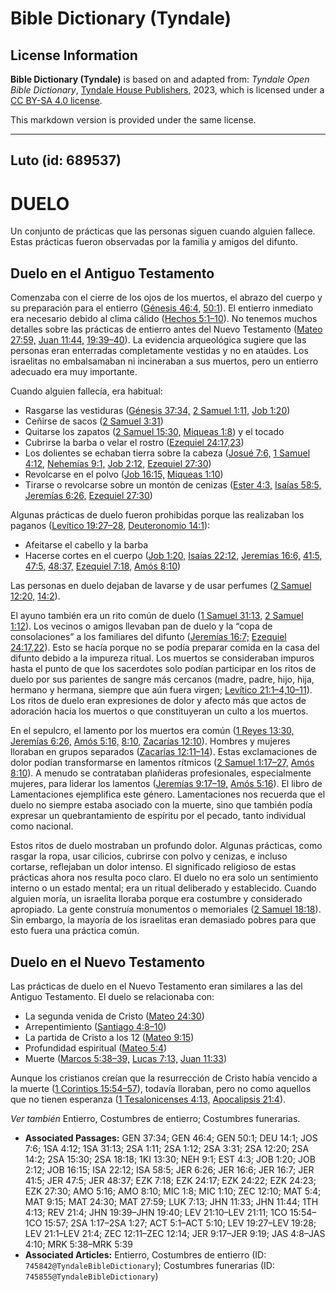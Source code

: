 # Bible Dictionary (Tyndale)

## License Information

**Bible Dictionary (Tyndale)** is based on and adapted from: _Tyndale Open Bible Dictionary_, [Tyndale House Publishers](https://tyndaleopenresources.com/), 2023, which is licensed under a [CC BY-SA 4.0 license](https://creativecommons.org/licenses/by-sa/4.0/legalcode.en).

This markdown version is provided under the same license.



--------------------------------

## Luto (id: 689537)

DUELO
=====

Un conjunto de prácticas que las personas siguen cuando alguien fallece. Estas prácticas fueron observadas por la familia y amigos del difunto.

Duelo en el Antiguo Testamento
------------------------------

Comenzaba con el cierre de los ojos de los muertos, el abrazo del cuerpo y su preparación para el entierro ([Génesis 46:4,](https://ref.ly/Gen46:4) [50:1](https://ref.ly/Gen50:1)). El entierro inmediato era necesario debido al clima cálido ([Hechos 5:1–10](https://ref.ly/Acts5:1-Acts5:10)). No tenemos muchos detalles sobre las prácticas de entierro antes del Nuevo Testamento ([Mateo 27:59,](https://ref.ly/Matt27:59) [Juan 11:44,](https://ref.ly/John11:44) [19:39–40](https://ref.ly/John19:39-John19:40)). La evidencia arqueológica sugiere que las personas eran enterradas completamente vestidas y no en ataúdes. Los israelitas no embalsamaban ni incineraban a sus muertos, pero un entierro adecuado era muy importante.

Cuando alguien fallecía, era habitual:

* Rasgarse las vestiduras ([Génesis 37:34,](https://ref.ly/Gen37:34) [2 Samuel 1:11,](https://ref.ly/2Sam1:11) [Job 1:20](https://ref.ly/Job1:20))
* Ceñirse de sacos ([2 Samuel 3:31](https://ref.ly/2Sam3:31))
* Quitarse los zapatos ([2 Samuel 15:30,](https://ref.ly/2Sam15:30) [Miqueas 1:8](https://ref.ly/Mic1:8)) y el tocado
* Cubrirse la barba o velar el rostro ([Ezequiel 24:17,23](https://ref.ly/Ezek24:17,Ezek24:23))
* Los dolientes se echaban tierra sobre la cabeza ([Josué 7:6,](https://ref.ly/Josh7:6) [1 Samuel 4:12,](https://ref.ly/1Sam4:12) [Nehemías 9:1,](https://ref.ly/Neh9:1) [Job 2:12,](https://ref.ly/Job2:12) [Ezequiel 27:30](https://ref.ly/Ezek27:30))
* Revolcarse en el polvo ([Job 16:15,](https://ref.ly/Job16:15) [Miqueas 1:10](https://ref.ly/Mic1:10))
* Tirarse o revolcarse sobre un montón de cenizas ([Ester 4:3,](https://ref.ly/Esth4:3) [Isaías 58:5,](https://ref.ly/Isa58:5) [Jeremías 6:26,](https://ref.ly/Jer6:26) [Ezequiel 27:30](https://ref.ly/Ezek27:30))

Algunas prácticas de duelo fueron prohibidas porque las realizaban los paganos ([Levítico 19:27–28,](https://ref.ly/Lev19:27-Lev19:28) [Deuteronomio 14:1](https://ref.ly/Deut14:1)):

* Afeitarse el cabello y la barba
* Hacerse cortes en el cuerpo ([Job 1:20,](https://ref.ly/Job1:20) [Isaías 22:12,](https://ref.ly/Isa22:12) [Jeremías 16:6,](https://ref.ly/Jer16:6) [41:5,](https://ref.ly/Jer41:5) [47:5,](https://ref.ly/Jer47:5) [48:37,](https://ref.ly/Jer48:37) [Ezequiel 7:18,](https://ref.ly/Ezek7:18) [Amós 8:10](https://ref.ly/Amos8:10))

Las personas en duelo dejaban de lavarse y de usar perfumes ([2 Samuel 12:20,](https://ref.ly/2Sam12:20) [14:2](https://ref.ly/2Sam14:2)).

El ayuno también era un rito común de duelo ([1 Samuel 31:13,](https://ref.ly/1Sam31:13) [2 Samuel 1:12](https://ref.ly/2Sam1:12)). Los vecinos o amigos llevaban pan de duelo y la “copa de consolaciones” a los familiares del difunto ([Jeremías 16:7;](https://ref.ly/Jer16:7) [Ezequiel 24:17,22](https://ref.ly/Ezek24:17,Ezek24:22)). Esto se hacía porque no se podía preparar comida en la casa del difunto debido a la impureza ritual. Los muertos se consideraban impuros hasta el punto de que los sacerdotes solo podían participar en los ritos de duelo por sus parientes de sangre más cercanos (madre, padre, hijo, hija, hermano y hermana, siempre que aún fuera virgen; [Levítico 21:1–4,10–11](https://ref.ly/Lev21:1-Lev21:4,Lev21:10-Lev21:11)). Los ritos de duelo eran expresiones de dolor y afecto más que actos de adoración hacia los muertos o que constituyeran un culto a los muertos.

En el sepulcro, el lamento por los muertos era común ([1 Reyes 13:30,](https://ref.ly/1Kgs13:30) [Jeremías 6:26,](https://ref.ly/Jer6:26) [Amós 5:16,](https://ref.ly/Amos5:16) [8:10,](https://ref.ly/Amos8:10) [Zacarías 12:10](https://ref.ly/Zech12:10)). Hombres y mujeres lloraban en grupos separados ([Zacarías 12:11–14](https://ref.ly/Zech12:11-Zech12:14)). Estas exclamaciones de dolor podían transformarse en lamentos rítmicos ([2 Samuel 1:17–27,](https://ref.ly/2Sam1:17-2Sam1:27) [Amós 8:10](https://ref.ly/Amos8:10)). A menudo se contrataban plañideras profesionales, especialmente mujeres, para liderar los lamentos ([Jeremías 9:17–19,](https://ref.ly/Jer9:17-Jer9:19) [Amós 5:16](https://ref.ly/Amos5:16)). El libro de Lamentaciones ejemplifica este género. Lamentaciones nos recuerda que el duelo no siempre estaba asociado con la muerte, sino que también podía expresar un quebrantamiento de espíritu por el pecado, tanto individual como nacional.

Estos ritos de duelo mostraban un profundo dolor. Algunas prácticas, como rasgar la ropa, usar cilicios, cubrirse con polvo y cenizas, e incluso cortarse, reflejaban un dolor intenso. El significado religioso de estas prácticas ahora nos resulta poco claro. El duelo no era solo un sentimiento interno o un estado mental; era un ritual deliberado y establecido. Cuando alguien moría, un israelita lloraba porque era costumbre y considerado apropiado. La gente construía monumentos o memoriales ([2 Samuel 18:18](https://ref.ly/2Sam18:18)). Sin embargo, la mayoría de los israelitas eran demasiado pobres para que esto fuera una práctica común.

Duelo en el Nuevo Testamento
----------------------------

Las prácticas de duelo en el Nuevo Testamento eran similares a las del Antiguo Testamento. El duelo se relacionaba con:

* La segunda venida de Cristo ([Mateo 24:30](https://ref.ly/Matt24:30))
* Arrepentimiento ([Santiago 4:8–10](https://ref.ly/Jas4:8-Jas4:10))
* La partida de Cristo a los 12 ([Mateo 9:15](https://ref.ly/Matt9:15))
* Profundidad espiritual ([Mateo 5:4](https://ref.ly/Matt5:4))
* Muerte ([Marcos 5:38–39,](https://ref.ly/Mark5:38-Mark5:39) [Lucas 7:13,](https://ref.ly/Luke7:13) [Juan 11:33](https://ref.ly/John11:33))

Aunque los cristianos creían que la resurrección de Cristo había vencido a la muerte ([1 Corintios 15:54–57](https://ref.ly/1Cor15:54-1Cor15:57)), todavía lloraban, pero no como aquellos que no tienen esperanza ([1 Tesalonicenses 4:13,](https://ref.ly/1Thess4:13) [Apocalipsis 21:4](https://ref.ly/Rev21:4)).

*Ver también* Entierro, Costumbres de entierro; Costumbres funerarias.

* **Associated Passages:** GEN 37:34; GEN 46:4; GEN 50:1; DEU 14:1; JOS 7:6; 1SA 4:12; 1SA 31:13; 2SA 1:11; 2SA 1:12; 2SA 3:31; 2SA 12:20; 2SA 14:2; 2SA 15:30; 2SA 18:18; 1KI 13:30; NEH 9:1; EST 4:3; JOB 1:20; JOB 2:12; JOB 16:15; ISA 22:12; ISA 58:5; JER 6:26; JER 16:6; JER 16:7; JER 41:5; JER 47:5; JER 48:37; EZK 7:18; EZK 24:17; EZK 24:22; EZK 24:23; EZK 27:30; AMO 5:16; AMO 8:10; MIC 1:8; MIC 1:10; ZEC 12:10; MAT 5:4; MAT 9:15; MAT 24:30; MAT 27:59; LUK 7:13; JHN 11:33; JHN 11:44; 1TH 4:13; REV 21:4; JHN 19:39–JHN 19:40; LEV 21:10–LEV 21:11; 1CO 15:54–1CO 15:57; 2SA 1:17–2SA 1:27; ACT 5:1–ACT 5:10; LEV 19:27–LEV 19:28; LEV 21:1–LEV 21:4; ZEC 12:11–ZEC 12:14; JER 9:17–JER 9:19; JAS 4:8–JAS 4:10; MRK 5:38–MRK 5:39
* **Associated Articles:** Entierro, Costumbres de entierro (ID: `745842@TyndaleBibleDictionary`); Costumbres funerarias (ID: `745855@TyndaleBibleDictionary`)

